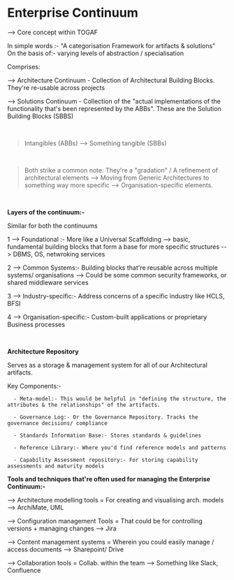 # Enterprise Continuum

--> Core concept within TOGAF 

In simple words :-  "A categorisation Framework for artifacts & solutions"              
On the basis of:- varying levels of abstraction / specialisation
  
Comprises:

--> Architecture Continuum - Collection of Architectural Building Blocks. They're re-usable across projects

--> Solutions Continuum - Collection of the "actual implementations of the functionality that's been represented by the ABBs". These are the Solution Building Blocks (SBBS)

</br>

> Intangibles (ABBs) --> Something tangible (SBBs)

</br>

> Both strike a common note: They're a  "gradation" / A refinement of architectural elements --> Moving from Generic Architectures to something way more specific --> Organisation-specific elements. 

</br>

**Layers of the continuum:-**

Similar for both the continuums

1 --> Foundational :-  More like a Universal Scaffolding --> basic, fundamental building blocks that form a base for more specific structures --> DBMS, OS, netwroking services

2 --> Common Systems:- Building blocks that're reusable across multiple systems/ organisations --> Could be some common security frameworks, or shared middleware services

3 --> Industry-specific:- Address concerns of a specific industry like HCLS, BFSI

4 --> Organisation-specific:- Custom-built applications or  proprietary Business processes

</br>
 
**Architecture Repository** 

Serves as a storage & management system for all of our Architectural artifacts.

Key Components:- 

      - Meta-model:- This would be helpful in "defining the structure, the attributes & the relationships" of the artifacts.
      
      - Governance Log:- Or the Governance Repository. Tracks the governance decisions/ compliance
      
      - Standards Information Base:- Stores standards & guidelines
      
      - Reference Library:- Where you'd find reference models and patterns
      
      - Capability Assessment repository:- For storing capability assessments and maturity models


**Tools and techniques that're often used for managing the Enterprise Continuum:-**

--> Architecture modelling tools = For creating and visualising arch. models --> ArchiMate, UML 

--> Configuration management Tools = That could be for controlling versions + managing changes --> Jira

--> Content management systems = Wherein you could easily manage / access documents --> Sharepoint/ Drive

--> Collaboration tools = Collab. within the team --> Something like Slack, Confluence



